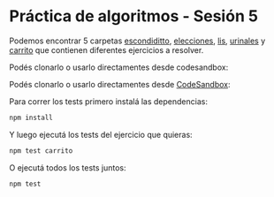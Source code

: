 # Práctica de algoritmos - Sesión 5

Podemos encontrar 5 carpetas [escondiditto](./escondiditto), [elecciones](./elecciones), [lis](./lis), [urinales](./urinales) y [carrito](./carrito) que contienen diferentes ejercicios a resolver.

Podés clonarlo o usarlo directamentes desde codesandbox:

Podés clonarlo o usarlo directamentes desde [CodeSandbox](https://codesandbox.io/s/github/goncy/interview-challenges/tree/main/algoritmos/sesion-5):

Para correr los tests primero instalá las dependencias:

```bash
npm install
```

Y luego ejecutá los tests del ejercicio que quieras:

```bash
npm test carrito
```

O ejecutá todos los tests juntos:

```bash
npm test
```